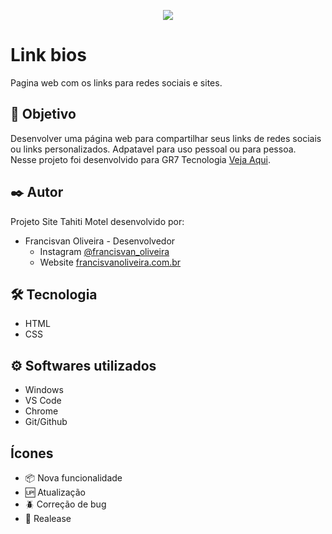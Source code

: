 <p align="center">
<img src="https://img.shields.io/badge/STATUS-FINALIZADO-green"/>
</p>

# Link bios
Pagina web com os links para redes sociais e sites. 

## 🚀 Objetivo
Desenvolver uma página web para compartilhar seus links de redes sociais ou links personalizados. Adpatavel para uso pessoal ou para pessoa.</br>
Nesse projeto foi desenvolvido para GR7 Tecnologia <a href="https://www.gr7tecnologia.com.br/contato/" target="_blank">Veja Aqui</a>.

## ✒️ Autor
Projeto Site Tahiti Motel desenvolvido por:

* Francisvan Oliveira - Desenvolvedor
    - Instagram <a href="https://www.instagram.com/francisvan_oliveira/" target="_blank">@francisvan_oliveira</a>
    - Website <a href="https://francisvanoliveira.com.br/" target="_blank">francisvanoliveira.com.br</a>

## 🛠️ Tecnologia

* HTML
* CSS

## ⚙️ Softwares utilizados

* Windows
* VS Code
* Chrome
* Git/Github

## Ícones

- :package: Nova funcionalidade
- :up: Atualização
- :beetle: Correção de bug
- :checkered_flag: Realease
